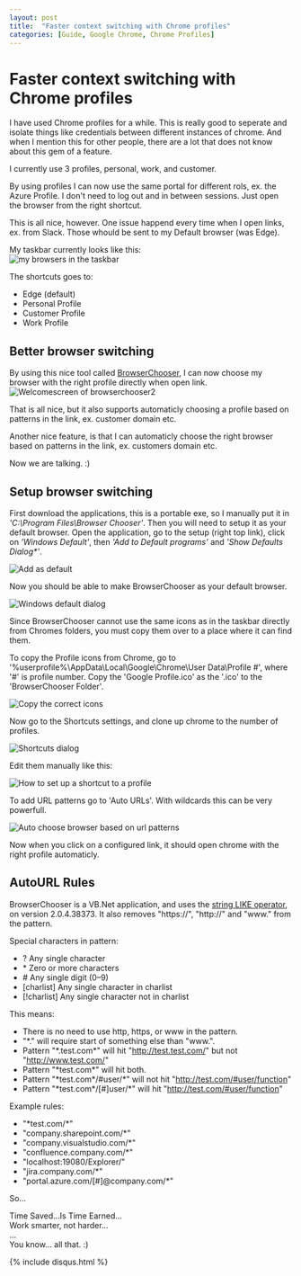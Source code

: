 ```yaml
---
layout: post
title:  "Faster context switching with Chrome profiles"
categories: [Guide, Google Chrome, Chrome Profiles]
---
```


# Faster context switching with Chrome profiles
I have used Chrome profiles for a while. This is really good to seperate and isolate things like credentials between different instances of chrome. And when I mention this for other people, there are a lot that does not know about this gem of a feature.

I currently use 3 profiles, personal, work, and customer.

By using profiles I can now use the same portal for different rols, ex. the Azure Profile. I don't need to log out and in between sessions. Just open the browser from the right shortcut.

This is all nice, however. One issue happend every time when I open links, ex. from Slack. Those whould be sent to my Default browser (was Edge).

My taskbar currently looks like this:<br />
<img src="/images/2018-06-01-taskbar.png" alt="my browsers in the taskbar" />

The shortcuts goes to:
- Edge (default)
- Personal Profile
- Customer Profile
- Work Profile

## Better browser switching

By using this nice tool called [BrowserChooser](https://browserchooser2.com/), I can now choose my browser with the right profile directly when open link.<br />
<img src="/images/2018-06-01-switcher.png" alt="Welcomescreen of browserchooser2" />

That is all nice, but it also supports automaticly choosing a profile based on patterns in the link, ex. customer domain etc.

Another nice feature, is that I can automaticly choose the right browser based on patterns in the link, ex. customers domain etc.

Now we are talking. :)

## Setup browser switching

First download the applications, this is a portable exe, so I manually put it in _'C:\Program Files\Browser Chooser'_.
Then you will need to setup it as your default browser. Open the application, go to the setup (right top link), click on _'Windows Default'_, then _'Add to Default programs'_ and _'Show Defaults Dialog*'_.

<img src="/images/2018-06-01-default.png" alt="Add as default" />

Now you should be able to make BrowserChooser as your default browser.

<img src="/images/2018-06-01-default_windows.png" alt="Windows default dialog" />

Since BrowserChooser cannot use the same icons as in the taskbar directly from Chromes folders, you must copy them over to a place where it can find them.

To copy the Profile icons from Chrome, go to '%userprofile%\AppData\Local\Google\Chrome\User Data\Profile #', where '#' is profile number. Copy the 'Google Profile.ico' as the '<profilename>.ico' to the 'BrowserChooser Folder'.

<img src="/images/2018-06-01-copyicon.png" alt="Copy the correct icons" />

Now go to the Shortcuts settings, and clone up chrome to the number of profiles.

<img src="/images/2018-06-01-shortcuts.png" alt="Shortcuts dialog" />

Edit them manually like this:

<img src="/images/2018-06-01-shortcut_settings.png" alt="How to set up a shortcut to a profile" />

To add URL patterns go to 'Auto URLs'. With wildcards this can be very powerfull.

<img src="/images/2018-06-01-autourl.png" alt="Auto choose browser based on url patterns" />

Now when you click on a configured link, it should open chrome with the right profile automaticly.

## AutoURL Rules

BrowserChooser is a VB.Net application, and uses the [string LIKE operator](https://docs.microsoft.com/en-us/dotnet/visual-basic/language-reference/operators/like-operator), on version 2.0.4.38373.
It also removes "https://", "http://" and "www." from the pattern.

Special characters in pattern:
- ?	Any single character
- \*	Zero or more characters
- \#	Any single digit (0–9)
- [charlist]	Any single character in charlist
- [!charlist]	Any single character not in charlist

This means:
- There is no need to use http, https, or www in the pattern.
- "\*." will require start of something else than "www.".
- Pattern "\*.test.com\*" will hit "http://test.test.com/" but not "http://www.test.com/"
- Pattern "\*test.com\*" will hit both.
- Pattern "\*test.com\*/#user/*" will not hit  "http://test.com/#user/function"
- Pattern "\*test.com\*/[#]user/*" will hit "http://test.com/#user/function"

Example rules:
- "\*test.com/\*"
- "company.sharepoint.com/\*"
- "company.visualstudio.com/\*"
- "confluence.company.com/\*"
- "localhost:19080/Explorer/"
- "jira.company.com/\*"
- "portal.azure.com/[\#]@company.com/\*"

So...

Time Saved...Is Time Earned...<br />
Work smarter, not harder...<br />
...<br />
You know... all that. :)

{% include disqus.html %}

